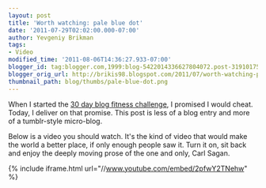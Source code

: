 ```yaml
---
layout: post
title: 'Worth watching: pale blue dot'
date: '2011-07-29T02:02:00.000-07:00'
author: Yevgeniy Brikman
tags:
- Video
modified_time: '2011-08-06T14:36:27.933-07:00'
blogger_id: tag:blogger.com,1999:blog-5422014336627804072.post-3191017565063458500
blogger_orig_url: http://brikis98.blogspot.com/2011/07/worth-watching-pale-blue-dot.html
thumbnail_path: blog/thumbs/pale-blue-dot.png
---
```


When I started the [30 day blog fitness 
challenge](http://brikis98.blogspot.com/2011/07/30-day-blog-fitness-challenge.html), 
I promised I would cheat. Today, I deliver on that promise. This post is less 
of a blog entry and more of a tumblr-style micro-blog. 

Below is a video you should watch. It's the kind of video that would make the 
world a better place, if only enough people saw it. Turn it on, sit back and 
enjoy the deeply moving prose of the one and only, Carl Sagan. 

{% include iframe.html url="//www.youtube.com/embed/2pfwY2TNehw" %}